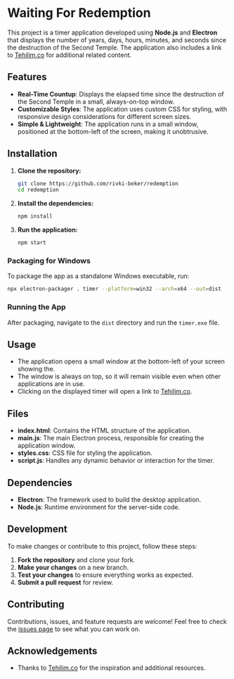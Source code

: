 # Waiting For Redemption

This project is a timer application developed using **Node.js** and **Electron** that displays the number of years, days, hours, minutes, and seconds since the destruction of the Second Temple. The application also includes a link to [Tehilim.co](https://tehilim.co/) for additional related content.

## Features

- **Real-Time Countup**: Displays the elapsed time since the destruction of the Second Temple in a small, always-on-top window.
- **Customizable Styles**: The application uses custom CSS for styling, with responsive design considerations for different screen sizes.
- **Simple & Lightweight**: The application runs in a small window, positioned at the bottom-left of the screen, making it unobtrusive.

## Installation

1. **Clone the repository:**
   ```bash
   git clone https://github.com/rivki-beker/redemption
   cd redemption
   ```

2. **Install the dependencies:**
   ```bash
   npm install
   ```

3. **Run the application:**
   ```bash
   npm start
   ```

### Packaging for Windows

To package the app as a standalone Windows executable, run:

```bash
npx electron-packager . timer --platform=win32 --arch=x64 --out=dist
```

### Running the App

After packaging, navigate to the `dist` directory and run the `timer.exe` file.

## Usage

- The application opens a small window at the bottom-left of your screen showing the.
- The window is always on top, so it will remain visible even when other applications are in use.
- Clicking on the displayed timer will open a link to [Tehilim.co](https://tehilim.co/).

## Files

- **index.html**: Contains the HTML structure of the application.
- **main.js**: The main Electron process, responsible for creating the application window.
- **styles.css**: CSS file for styling the application.
- **script.js**: Handles any dynamic behavior or interaction for the timer.

## Dependencies

- **Electron**: The framework used to build the desktop application.
- **Node.js**: Runtime environment for the server-side code.

## Development

To make changes or contribute to this project, follow these steps:

1. **Fork the repository** and clone your fork.
2. **Make your changes** on a new branch.
3. **Test your changes** to ensure everything works as expected.
4. **Submit a pull request** for review.

## Contributing

Contributions, issues, and feature requests are welcome! Feel free to check the [issues page](https://github.com/rivki-beker/redemption/issues) to see what you can work on.

## Acknowledgements

- Thanks to [Tehilim.co](https://tehilim.co/) for the inspiration and additional resources.
